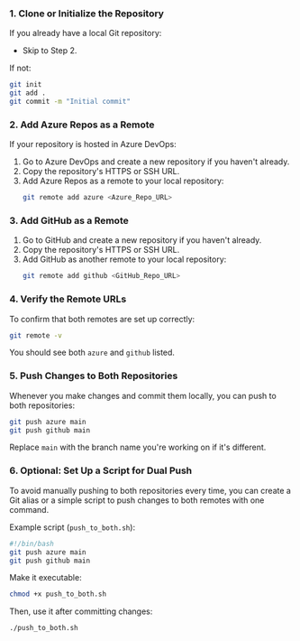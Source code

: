 ### 1. **Clone or Initialize the Repository**
If you already have a local Git repository:
- Skip to Step 2.
  
If not:
```bash
git init
git add .
git commit -m "Initial commit"
```

### 2. **Add Azure Repos as a Remote**
If your repository is hosted in Azure DevOps:
1. Go to Azure DevOps and create a new repository if you haven't already.
2. Copy the repository's HTTPS or SSH URL.
3. Add Azure Repos as a remote to your local repository:
   ```bash
   git remote add azure <Azure_Repo_URL>
   ```

### 3. **Add GitHub as a Remote**
1. Go to GitHub and create a new repository if you haven't already.
2. Copy the repository's HTTPS or SSH URL.
3. Add GitHub as another remote to your local repository:
   ```bash
   git remote add github <GitHub_Repo_URL>
   ```

### 4. **Verify the Remote URLs**
To confirm that both remotes are set up correctly:
```bash
git remote -v
```
You should see both `azure` and `github` listed.

### 5. **Push Changes to Both Repositories**
Whenever you make changes and commit them locally, you can push to both repositories:
```bash
git push azure main
git push github main
```
Replace `main` with the branch name you're working on if it's different.

### 6. **Optional: Set Up a Script for Dual Push**
To avoid manually pushing to both repositories every time, you can create a Git alias or a simple script to push changes to both remotes with one command.

Example script (`push_to_both.sh`):
```bash
#!/bin/bash
git push azure main
git push github main
```
Make it executable:
```bash
chmod +x push_to_both.sh
```

Then, use it after committing changes:
```bash
./push_to_both.sh
```
